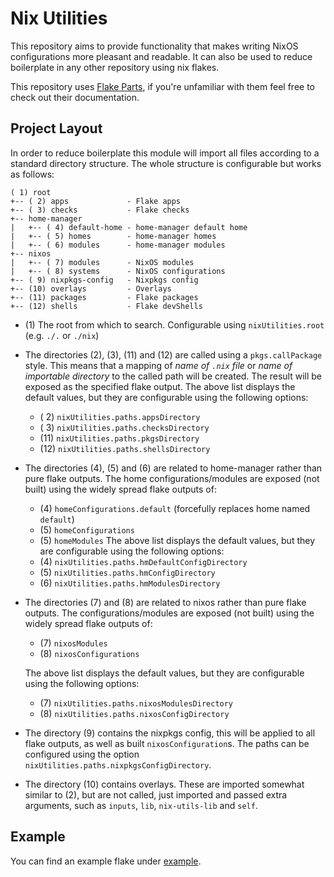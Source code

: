 # Nix Utilities

This repository aims to provide functionality that makes writing NixOS configurations more pleasant and readable.
It can also be used to reduce boilerplate in any other repository using nix flakes.

This repository uses [Flake Parts](https://flake.parts/), if you're unfamiliar with them feel free to check out their
documentation.

## Project Layout

In order to reduce boilerplate this module will import all files according to a standard directory structure.
The whole structure is configurable but works as follows:

```
( 1) root
+-- ( 2) apps             - Flake apps
+-- ( 3) checks           - Flake checks
+-- home-manager
|   +-- ( 4) default-home - home-manager default home
|   +-- ( 5) homes        - home-manager homes
|   +-- ( 6) modules      - home-manager modules
+-- nixos
|   +-- ( 7) modules      - NixOS modules
|   +-- ( 8) systems      - NixOS configurations
+-- ( 9) nixpkgs-config   - Nixpkgs config
+-- (10) overlays         - Overlays
+-- (11) packages         - Flake packages
+-- (12) shells           - Flake devShells
```

- (1) The root from which to search.
  Configurable using `nixUtilities.root` (e.g. `./.` or `./nix`)

- The directories (2), (3), (11) and (12) are called using a `pkgs.callPackage` style.
  This means that a mapping of _name of `.nix` file_ or _name of importable directory_ to the called path will be
  created. The result will be exposed as the specified flake output.
  The above list displays the default values, but they are configurable using the following options:

  - ( 2) `nixUtilities.paths.appsDirectory`
  - ( 3) `nixUtilities.paths.checksDirectory`
  - (11) `nixUtilities.paths.pkgsDirectory`
  - (12) `nixUtilities.paths.shellsDirectory`

- The directories (4), (5) and (6) are related to home-manager rather than pure flake outputs.
  The home configurations/modules are exposed (not built) using the widely spread flake outputs of:

  - (4) `homeConfigurations.default` (forcefully replaces home named `default`)
  - (5) `homeConfigurations`
  - (5) `homeModules`
    The above list displays the default values, but they are configurable using the following options:
  - (4) `nixUtilities.paths.hmDefaultConfigDirectory`
  - (5) `nixUtilities.paths.hmConfigDirectory`
  - (6) `nixUtilities.paths.hmModulesDirectory`

- The directories (7) and (8) are related to nixos rather than pure flake outputs.
  The configurations/modules are exposed (not built) using the widely spread flake outputs of:

  - (7) `nixosModules`
  - (8) `nixosConfigurations`

  The above list displays the default values, but they are configurable using the following options:

  - (7) `nixUtilities.paths.nixosModulesDirectory`
  - (8) `nixUtilities.paths.nixosConfigDirectory`

- The directory (9) contains the nixpkgs config, this will be applied to all flake outputs, as well as built
  `nixosConfiguration`s.
  The paths can be configured using the option `nixUtilities.paths.nixpkgsConfigDirectory`.

- The directory (10) contains overlays. These are imported somewhat similar to (2), but are not called, just imported
  and passed extra arguments, such as `inputs`, `lib`, `nix-utils-lib` and `self`.

## Example

You can find an example flake under [example](./example).
